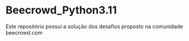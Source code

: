 # Beecrowd_Python3.11
  Este repositório possui a solução dos desafios proposto na comunidade beecrowd.com
